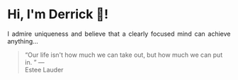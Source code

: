 # Hi, I'm Derrick 👋!
<p align="justify">I admire uniqueness and believe that a clearly focused mind can achieve anything...</p> 
<!-- #quote-start -->
<blockquote>&ldquo;Our life isn't how much we can take out, but how much we can put in.  &rdquo; &mdash; <footer>Estee Lauder</footer></blockquote>
<!-- #quote-end -->
